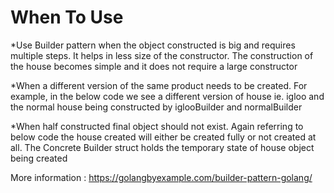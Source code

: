 # When To Use

*Use Builder pattern when the object constructed is big and requires multiple steps. It helps in less size of the constructor.  The construction of the house becomes simple and it does not require a large constructor

*When a different version of the same product needs to be created. For example, in the below code we see a different version of house ie. igloo and the normal house being constructed by iglooBuilder and normalBuilder

*When half constructed final object should not exist. Again referring to below code the house created will either be created fully or not created at all. The Concrete Builder struct holds the temporary state of house object being created


More information : https://golangbyexample.com/builder-pattern-golang/

